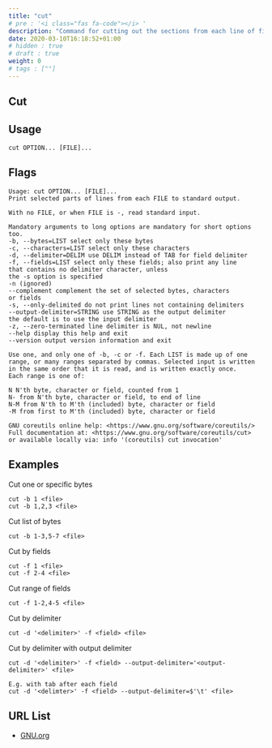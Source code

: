 ```yaml
---
title: "cut"
# pre : '<i class="fas fa-code"></i> '
description: "Command for cutting out the sections from each line of files."
date: 2020-03-10T16:18:52+01:00
# hidden : true
# draft : true
weight: 0
# tags : [""]
---
```


## Cut

## Usage

```plain
cut OPTION... [FILE]...
```

## Flags

```plain
Usage: cut OPTION... [FILE]...
Print selected parts of lines from each FILE to standard output.

With no FILE, or when FILE is -, read standard input.

Mandatory arguments to long options are mandatory for short options too.
-b, --bytes=LIST select only these bytes
-c, --characters=LIST select only these characters
-d, --delimiter=DELIM use DELIM instead of TAB for field delimiter
-f, --fields=LIST select only these fields; also print any line
that contains no delimiter character, unless
the -s option is specified
-n (ignored)
--complement complement the set of selected bytes, characters
or fields
-s, --only-delimited do not print lines not containing delimiters
--output-delimiter=STRING use STRING as the output delimiter
the default is to use the input delimiter
-z, --zero-terminated line delimiter is NUL, not newline
--help display this help and exit
--version output version information and exit

Use one, and only one of -b, -c or -f. Each LIST is made up of one
range, or many ranges separated by commas. Selected input is written
in the same order that it is read, and is written exactly once.
Each range is one of:

N N'th byte, character or field, counted from 1
N- from N'th byte, character or field, to end of line
N-M from N'th to M'th (included) byte, character or field
-M from first to M'th (included) byte, character or field

GNU coreutils online help: <https://www.gnu.org/software/coreutils/>
Full documentation at: <https://www.gnu.org/software/coreutils/cut>
or available locally via: info '(coreutils) cut invocation'
```

## Examples

Cut one or specific bytes

```plain
cut -b 1 <file>
cut -b 1,2,3 <file>
```

Cut list of bytes

```plain
cut -b 1-3,5-7 <file>
```

Cut by fields

```plain
cut -f 1 <file>
cut -f 2-4 <file>
```

Cut range of fields

```plain
cut -f 1-2,4-5 <file>
```

Cut by delimiter

```plain
cut -d '<delimiter>' -f <field> <file>
```

Cut by delimiter with output delimiter

```plain
cut -d '<delimiter>' -f <field> --output-delimiter='<output-delimiter>' <file>

E.g. with tab after each field
cut -d '<delimter>' -f <field> --output-delimiter=$'\t' <file>
```

## URL List

- [GNU.org](https://www.gnu.org/software/coreutils/cut)
